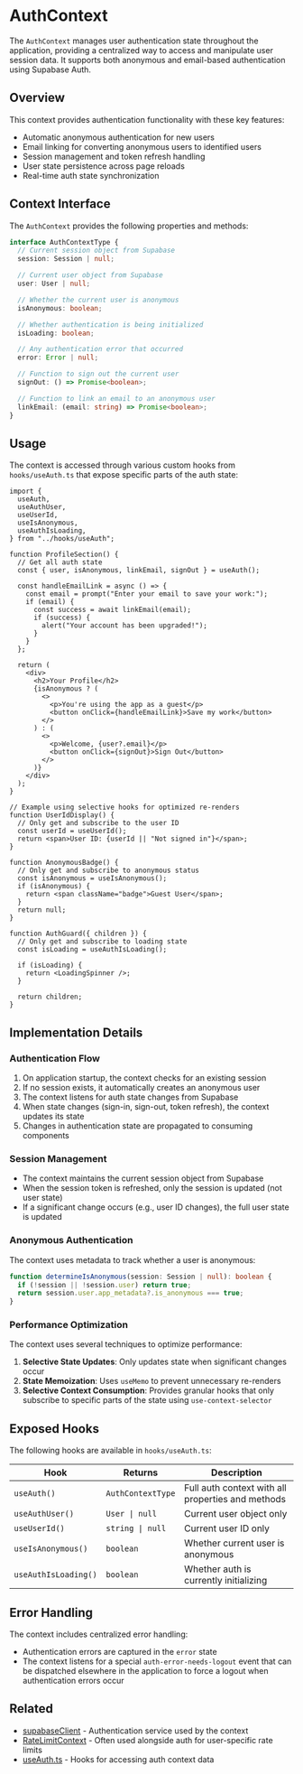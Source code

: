 # AuthContext

The `AuthContext` manages user authentication state throughout the application, providing a centralized way to access and manipulate user session data. It supports both anonymous and email-based authentication using Supabase Auth.

## Overview

This context provides authentication functionality with these key features:

- Automatic anonymous authentication for new users
- Email linking for converting anonymous users to identified users
- Session management and token refresh handling
- User state persistence across page reloads
- Real-time auth state synchronization

## Context Interface

The `AuthContext` provides the following properties and methods:

```typescript
interface AuthContextType {
  // Current session object from Supabase
  session: Session | null;

  // Current user object from Supabase
  user: User | null;

  // Whether the current user is anonymous
  isAnonymous: boolean;

  // Whether authentication is being initialized
  isLoading: boolean;

  // Any authentication error that occurred
  error: Error | null;

  // Function to sign out the current user
  signOut: () => Promise<boolean>;

  // Function to link an email to an anonymous user
  linkEmail: (email: string) => Promise<boolean>;
}
```

## Usage

The context is accessed through various custom hooks from `hooks/useAuth.ts` that expose specific parts of the auth state:

```tsx
import {
  useAuth,
  useAuthUser,
  useUserId,
  useIsAnonymous,
  useAuthIsLoading,
} from "../hooks/useAuth";

function ProfileSection() {
  // Get all auth state
  const { user, isAnonymous, linkEmail, signOut } = useAuth();

  const handleEmailLink = async () => {
    const email = prompt("Enter your email to save your work:");
    if (email) {
      const success = await linkEmail(email);
      if (success) {
        alert("Your account has been upgraded!");
      }
    }
  };

  return (
    <div>
      <h2>Your Profile</h2>
      {isAnonymous ? (
        <>
          <p>You're using the app as a guest</p>
          <button onClick={handleEmailLink}>Save my work</button>
        </>
      ) : (
        <>
          <p>Welcome, {user?.email}</p>
          <button onClick={signOut}>Sign Out</button>
        </>
      )}
    </div>
  );
}

// Example using selective hooks for optimized re-renders
function UserIdDisplay() {
  // Only get and subscribe to the user ID
  const userId = useUserId();
  return <span>User ID: {userId || "Not signed in"}</span>;
}

function AnonymousBadge() {
  // Only get and subscribe to anonymous status
  const isAnonymous = useIsAnonymous();
  if (isAnonymous) {
    return <span className="badge">Guest User</span>;
  }
  return null;
}

function AuthGuard({ children }) {
  // Only get and subscribe to loading state
  const isLoading = useAuthIsLoading();

  if (isLoading) {
    return <LoadingSpinner />;
  }

  return children;
}
```

## Implementation Details

### Authentication Flow

1. On application startup, the context checks for an existing session
2. If no session exists, it automatically creates an anonymous user
3. The context listens for auth state changes from Supabase
4. When state changes (sign-in, sign-out, token refresh), the context updates its state
5. Changes in authentication state are propagated to consuming components

### Session Management

- The context maintains the current session object from Supabase
- When the session token is refreshed, only the session is updated (not user state)
- If a significant change occurs (e.g., user ID changes), the full user state is updated

### Anonymous Authentication

The context uses metadata to track whether a user is anonymous:

```typescript
function determineIsAnonymous(session: Session | null): boolean {
  if (!session || !session.user) return true;
  return session.user.app_metadata?.is_anonymous === true;
}
```

### Performance Optimization

The context uses several techniques to optimize performance:

1. **Selective State Updates**: Only updates state when significant changes occur
2. **State Memoization**: Uses `useMemo` to prevent unnecessary re-renders
3. **Selective Context Consumption**: Provides granular hooks that only subscribe to specific parts of the state using `use-context-selector`

## Exposed Hooks

The following hooks are available in `hooks/useAuth.ts`:

| Hook                 | Returns           | Description                                       |
| -------------------- | ----------------- | ------------------------------------------------- |
| `useAuth()`          | `AuthContextType` | Full auth context with all properties and methods |
| `useAuthUser()`      | `User \| null`    | Current user object only                          |
| `useUserId()`        | `string \| null`  | Current user ID only                              |
| `useIsAnonymous()`   | `boolean`         | Whether current user is anonymous                 |
| `useAuthIsLoading()` | `boolean`         | Whether auth is currently initializing            |

## Error Handling

The context includes centralized error handling:

- Authentication errors are captured in the `error` state
- The context listens for a special `auth-error-needs-logout` event that can be dispatched elsewhere in the application to force a logout when authentication errors occur

## Related

- [supabaseClient](../services/supabaseClient.md) - Authentication service used by the context
- [RateLimitContext](./RateLimitContext.md) - Often used alongside auth for user-specific rate limits
- [useAuth.ts](../hooks/useAuth.md) - Hooks for accessing auth context data
